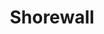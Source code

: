---
title: Shorewall
tags: security/firewall net/tools/iptables
type: software
category: firewall
code: open source
license: GNU GPLv2+
website: "https://shorewall.org/"
desc-short: "Shorewall is a gateway/firewall configuration tool for GNU/Linux.\nFor a high level description of Shorewall, see the [Introduction to Shorewall](https://shorewall.org/Introduction.html). To review Shorewall functionality, see the [Features Page](https://shorewall.org/shorewall_features.htm).\n"
visibility: public
---
